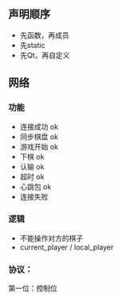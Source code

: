 ## 声明顺序

- 先函数，再成员
- 先static
- 先Qt，再自定义

## 网络

### 功能

- 连接成功 ok
- 同步棋盘 ok
- 游戏开始 ok
- 下棋 ok
- 认输 ok
- 超时 ok
- 心跳包 ok
- 连接失败

### 逻辑

- 不能操作对方的棋子
- current_player / local_player

### 协议：

第一位：控制位
